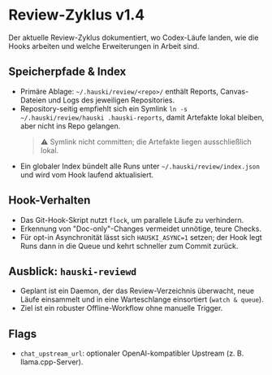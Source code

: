 # Review-Zyklus v1.4

Der aktuelle Review-Zyklus dokumentiert, wo Codex-Läufe landen, wie die Hooks
arbeiten und welche Erweiterungen in Arbeit sind.

## Speicherpfade & Index
- Primäre Ablage: `~/.hauski/review/<repo>/` enthält Reports, Canvas-Dateien und
  Logs des jeweiligen Repositories.
- Repository-seitig empfiehlt sich ein Symlink `ln -s ~/.hauski/review/hauski
  .hauski-reports`, damit Artefakte lokal bleiben, aber nicht ins Repo gelangen.
  > ⚠️  Symlink nicht committen; die Artefakte liegen ausschließlich lokal.
- Ein globaler Index bündelt alle Runs unter `~/.hauski/review/index.json` und
  wird vom Hook laufend aktualisiert.

## Hook-Verhalten
- Das Git-Hook-Skript nutzt `flock`, um parallele Läufe zu verhindern.
- Erkennung von "Doc-only"-Changes vermeidet unnötige, teure Checks.
- Für opt-in Asynchronität lässt sich `HAUSKI_ASYNC=1` setzen; der Hook legt
  Runs dann in die Queue und kehrt schneller zum Commit zurück.

## Ausblick: `hauski-reviewd`
- Geplant ist ein Daemon, der das Review-Verzeichnis überwacht, neue Läufe
  einsammelt und in eine Warteschlange einsortiert (`watch & queue`).
- Ziel ist ein robuster Offline-Workflow ohne manuelle Trigger.

## Flags
- `chat_upstream_url`: optionaler OpenAI-kompatibler Upstream (z. B.
  llama.cpp-Server).
